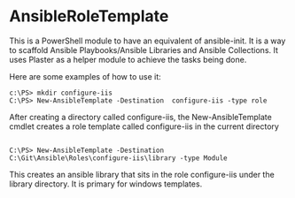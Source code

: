 # AnsibleRoleTemplate
This is a PowerShell module to have an equivalent of ansible-init. It is a way to scaffold Ansible Playbooks/Ansible Libraries and Ansible Collections. It uses Plaster as a helper module to achieve the tasks being done.

Here are some examples of how to use it:
```
c:\PS> mkdir configure-iis
C:\PS> New-AnsibleTemplate -Destination  configure-iis -type role
```
After creating a directory called configure-iis, the New-AnsibleTemplate cmdlet  creates a role template called configure-iis in the current directory 

```

C:\PS> New-AnsibleTemplate -Destination C:\Git\Ansible\Roles\configure-iis\library -type Module

```
This creates an ansible library  that sits in the role configure-iis under the library directory. It is primary for windows templates.
